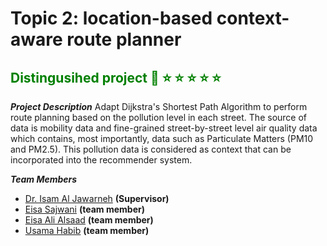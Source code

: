 # Topic 2: location-based context-aware route planner
## <font color='green'> **Distingusihed project** :clap: :star: :star: :star: :star: :star: </font>
**_Project Description_**
Adapt Dijkstra's Shortest Path Algorithm to perform route planning based on the pollution level in each street. The source of data is mobility data and fine-grained street-by-street level air quality data which contains, most importantly, data such as Particulate Matters (PM10 and PM2.5). This pollution data is considered as context that can be incorporated into the recommender system.

**_Team Members_**

- [Dr. Isam Al Jawarneh](https://isamaljawarneh.github.io/) **(Supervisor)**
- [Eisa Sajwani](https://github.com/EisaSajwani) **(team member)**
- [Eisa Ali Alsaad](https://github.com/eisaaliedu) **(team member)**
- [Usama Habib](https://github.com/usamah7866) **(team member)**
